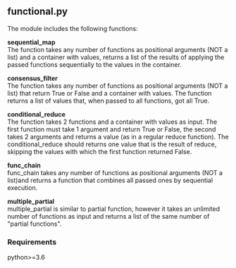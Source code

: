 ## functional.py

The module includes the following functions:

**sequential_map**\
The function takes any number of functions as positional arguments (NOT a list) and a container with values, returns a list of the results of applying the passed functions sequentially to the values in the container.

**consensus_filter**\
The function takes any number of functions as positional arguments (NOT a list) that return True or False and a container with values.
The function returns a list of values that, when passed to all functions, got all True.

**conditional_reduce**\
The function takes 2 functions and a container with values as input.
The first function must take 1 argument and return True or False, the second takes 2 arguments
and returns a value (as in a regular reduce function). The conditional_reduce should returns one value that is the result of reduce, skipping the values with which the first function returned False.

**func_chain**\
func_chain takes any number of functions as positional arguments (NOT a list)and returns a function that combines all
passed ones by sequential execution.

**multiple_partial**\
multiple_partial is similar to partial function, however it takes an unlimited
number of functions as input and returns a list of the same number of "partial functions".

### Requirements
python>=3.6
